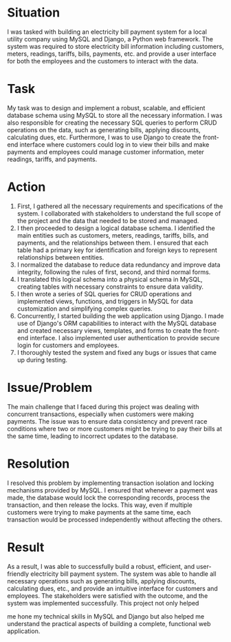 <!DOCTYPE html>
<html>

<head>
  <title>Electricity Bill Payment System</title>
</head>

<body>
  <h1>Situation</h1>
  <p>I was tasked with building an electricity bill payment system for a local utility company using MySQL and Django, a Python web framework. The system was required to store electricity bill information including customers, meters, readings, tariffs, bills, payments, etc. and provide a user interface for both the employees and the customers to interact with the data.</p>

  <h1>Task</h1>
  <p>My task was to design and implement a robust, scalable, and efficient database schema using MySQL to store all the necessary information. I was also responsible for creating the necessary SQL queries to perform CRUD operations on the data, such as generating bills, applying discounts, calculating dues, etc. Furthermore, I was to use Django to create the front-end interface where customers could log in to view their bills and make payments and employees could manage customer information, meter readings, tariffs, and payments.</p>

  <h1>Action</h1>
  <ol>
    <li>First, I gathered all the necessary requirements and specifications of the system. I collaborated with stakeholders to understand the full scope of the project and the data that needed to be stored and managed.</li>
    <li>I then proceeded to design a logical database schema. I identified the main entities such as customers, meters, readings, tariffs, bills, and payments, and the relationships between them. I ensured that each table had a primary key for identification and foreign keys to represent relationships between entities.</li>
    <li>I normalized the database to reduce data redundancy and improve data integrity, following the rules of first, second, and third normal forms.</li>
    <li>I translated this logical schema into a physical schema in MySQL, creating tables with necessary constraints to ensure data validity.</li>
    <li>I then wrote a series of SQL queries for CRUD operations and implemented views, functions, and triggers in MySQL for data customization and simplifying complex queries.</li>
    <li>Concurrently, I started building the web application using Django. I made use of Django's ORM capabilities to interact with the MySQL database and created necessary views, templates, and forms to create the front-end interface. I also implemented user authentication to provide secure login for customers and employees.</li>
    <li>I thoroughly tested the system and fixed any bugs or issues that came up during testing.</li>
  </ol>

  <h1>Issue/Problem</h1>
  <p>The main challenge that I faced during this project was dealing with concurrent transactions, especially when customers were making payments. The issue was to ensure data consistency and prevent race conditions where two or more customers might be trying to pay their bills at the same time, leading to incorrect updates to the database.</p>

  <h1>Resolution</h1>
  <p>I resolved this problem by implementing transaction isolation and locking mechanisms provided by MySQL. I ensured that whenever a payment was made, the database would lock the corresponding records, process the transaction, and then release the locks. This way, even if multiple customers were trying to make payments at the same time, each transaction would be processed independently without affecting the others.</p>

  <h1>Result</h1>
  <p>As a result, I was able to successfully build a robust, efficient, and user-friendly electricity bill payment system. The system was able to handle all necessary operations such as generating bills, applying discounts, calculating dues, etc., and provide an intuitive interface for customers and employees. The stakeholders were satisfied with the outcome, and the system was implemented successfully. This project not only helped

 me hone my technical skills in MySQL and Django but also helped me understand the practical aspects of building a complete, functional web application.</p>

</body>

</html>